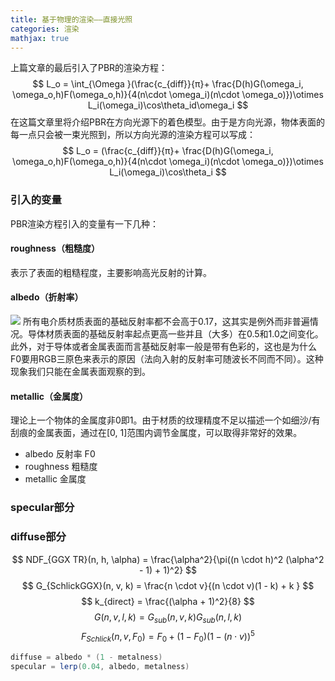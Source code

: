 ```yaml
---
title: 基于物理的渲染——直接光照
categories: 渲染
mathjax: true
---
```

上篇文章的最后引入了PBR的渲染方程：
$$
L_o = \int_{\Omega }(\frac{c_{diff}}{π}+ \frac{D(h)G(\omega_i, \omega_o,h)F(\omega_o,h)}{4(n\cdot \omega_i)(n\cdot \omega_o)})\otimes L_i(\omega_i)\cos\theta_id\omega_i
$$
在这篇文章里将介绍PBR在方向光源下的着色模型。由于是方向光源，物体表面的每一点只会被一束光照到，所以方向光源的渲染方程可以写成：
$$
L_o = (\frac{c_{diff}}{π}+ \frac{D(h)G(\omega_i, \omega_o,h)F(\omega_o,h)}{4(n\cdot \omega_i)(n\cdot \omega_o)})\otimes L_i(\omega_i)\cos\theta_i
$$
### 引入的变量
PBR渲染方程引入的变量有一下几种：
#### roughness（粗糙度）
表示了表面的粗糙程度，主要影响高光反射的计算。
#### albedo（折射率）
![](http://ww1.sinaimg.cn/mw690/c5c3a364ly1fyl37ymoyaj20hj0augnf.jpg)
所有电介质材质表面的基础反射率都不会高于0.17，这其实是例外而非普遍情况。导体材质表面的基础反射率起点更高一些并且（大多）在0.5和1.0之间变化。此外，对于导体或者金属表面而言基础反射率一般是带有色彩的，这也是为什么F0要用RGB三原色来表示的原因（法向入射的反射率可随波长不同而不同）。这种现象我们只能在金属表面观察的到。
#### metallic（金属度）
理论上一个物体的金属度非0即1。由于材质的纹理精度不足以描述一个如细沙/有刮痕的金属表面，通过在[0, 1]范围内调节金属度，可以取得非常好的效果。
- albedo 反射率 F0
- roughness 粗糙度
- metallic 金属度


### specular部分
### diffuse部分

$$
NDF_{GGX TR}(n, h, \alpha) = \frac{\alpha^2}{\pi((n \cdot h)^2 (\alpha^2 - 1) + 1)^2}
$$
$$
G_{SchlickGGX}(n, v, k) = \frac{n \cdot v}{(n \cdot v)(1 - k) + k }
$$
$$
k_{direct} = \frac{(\alpha + 1)^2}{8}
$$
$$
G(n, v, l, k) = G_{sub}(n, v, k) G_{sub}(n, l, k)
$$
$$
F_{Schlick}(n, v, F_0) = F_0 + (1 - F_0) ( 1 - (n \cdot v))^5
$$
``` glsl
diffuse = albedo * (1 - metalness)
specular = lerp(0.04, albedo, metalness)
```